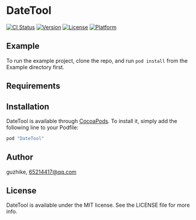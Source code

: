 # DateTool

[![CI Status](http://img.shields.io/travis/guzhike/DateTool.svg?style=flat)](https://travis-ci.org/guzhike/DateTool)
[![Version](https://img.shields.io/cocoapods/v/DateTool.svg?style=flat)](http://cocoapods.org/pods/DateTool)
[![License](https://img.shields.io/cocoapods/l/DateTool.svg?style=flat)](http://cocoapods.org/pods/DateTool)
[![Platform](https://img.shields.io/cocoapods/p/DateTool.svg?style=flat)](http://cocoapods.org/pods/DateTool)

## Example

To run the example project, clone the repo, and run `pod install` from the Example directory first.

## Requirements

## Installation

DateTool is available through [CocoaPods](http://cocoapods.org). To install
it, simply add the following line to your Podfile:

```ruby
pod "DateTool"
```

## Author

guzhike, 65214417@qq.com

## License

DateTool is available under the MIT license. See the LICENSE file for more info.

